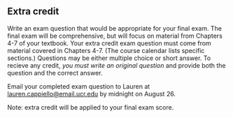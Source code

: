 ## Extra credit

Write an exam question that would be appropriate for your final exam. The final exam will be comprehensive, but will focus on material from Chapters 4-7 of your textbook. Your extra credit exam question must come from material covered in Chapters 4-7. (The course calendar lists specific sections.) Questions may be either multiple choice or short answer. To recieve any credit, *you must write an original question* and provide both the question and the correct answer.

Email your completed exam question to Lauren at lauren.cappiello@email.ucr.edu by midnight on August 26. 

Note: extra credit will be applied to your final exam score. 
